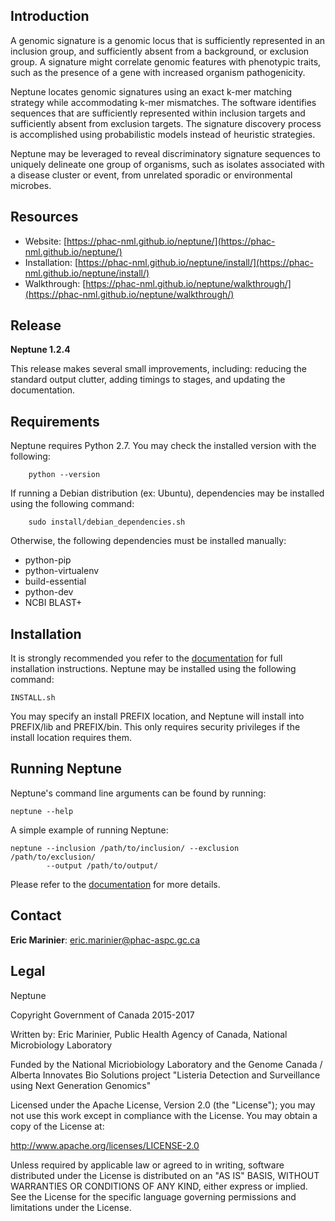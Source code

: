 ## Introduction ##

A genomic signature is a genomic locus that is sufficiently represented in an 
inclusion group, and sufficiently absent from a background, or exclusion 
group. A signature might correlate genomic features with phenotypic traits, 
such as the presence of a gene with increased organism pathogenicity.

Neptune locates genomic signatures using an exact k-mer matching strategy while
accommodating k-mer mismatches. The software identifies sequences that are
sufficiently represented within inclusion targets and sufficiently absent from
exclusion targets. The signature discovery process is accomplished using
probabilistic models instead of heuristic strategies.

Neptune may be leveraged to reveal discriminatory signature sequences to 
uniquely delineate one group of organisms, such as isolates associated with a 
disease cluster or event, from unrelated sporadic or environmental microbes.

## Resources ##

* Website: [https://phac-nml.github.io/neptune/](https://phac-nml.github.io/neptune/)
* Installation: [https://phac-nml.github.io/neptune/install/](https://phac-nml.github.io/neptune/install/)
* Walkthrough: [https://phac-nml.github.io/neptune/walkthrough/](https://phac-nml.github.io/neptune/walkthrough/)

## Release ##

**Neptune 1.2.4**

This release makes several small improvements, including: reducing the standard
output clutter, adding timings to stages, and updating the documentation.

## Requirements ##

Neptune requires Python 2.7. You may check the installed version with the
following:

        python --version

If running a Debian distribution (ex: Ubuntu), dependencies may be installed
using the following command:

        sudo install/debian_dependencies.sh

Otherwise, the following dependencies must be installed manually:

- python-pip
- python-virtualenv
- build-essential
- python-dev
- NCBI BLAST+

## Installation ##

It is strongly recommended you refer to the
[documentation](https://phac-nml.github.io/neptune/install/) for full 
installation instructions. Neptune may be installed using the following 
command:

    INSTALL.sh

You may specify an install PREFIX location, and Neptune will install into
PREFIX/lib and PREFIX/bin. This only requires security privileges if the
install location requires them.

## Running Neptune ##

Neptune's command line arguments can be found by running:

    neptune --help

A simple example of running Neptune:

    neptune --inclusion /path/to/inclusion/ --exclusion /path/to/exclusion/
            --output /path/to/output/

Please refer to the 
[documentation](https://phac-nml.github.io/neptune/parameters/) for more 
details.

## Contact ##

**Eric Marinier**: eric.marinier@phac-aspc.gc.ca

## Legal ##

Neptune

Copyright Government of Canada 2015-2017

Written by: Eric Marinier, Public Health Agency of Canada,
    National Microbiology Laboratory

Funded by the National Micriobiology Laboratory and the Genome Canada / Alberta
    Innovates Bio Solutions project "Listeria Detection and Surveillance
    using Next Generation Genomics"

Licensed under the Apache License, Version 2.0 (the "License"); you may not use
this work except in compliance with the License. You may obtain a copy of the
License at:

http://www.apache.org/licenses/LICENSE-2.0

Unless required by applicable law or agreed to in writing, software distributed
under the License is distributed on an "AS IS" BASIS, WITHOUT WARRANTIES OR
CONDITIONS OF ANY KIND, either express or implied. See the License for the
specific language governing permissions and limitations under the License.

